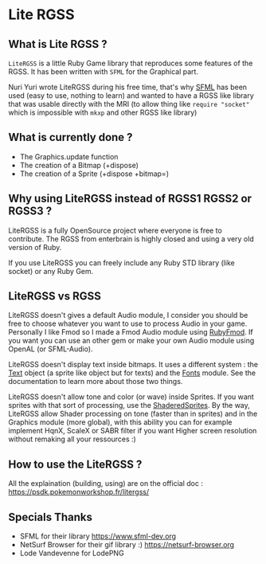# Lite RGSS
## What is Lite RGSS ?

`LiteRGSS` is a little Ruby Game library that reproduces some features of the RGSS. It has been written with `SFML` for the Graphical part.

Nuri Yuri wrote LiteRGSS during his free time, that's why [SFML](https://www.sfml-dev.org/index-fr.php"SFML") has been used (easy to use, nothing to learn) and wanted to have a RGSS like library that was usable directly with the MRI (to allow thing like `require "socket"` which is impossible with `mkxp` and other RGSS like library)

## What is currently done ?

* The Graphics.update function
* The creation of a Bitmap (+dispose)
* The creation of a Sprite (+dispose +bitmap=)

## Why using LiteRGSS instead of RGSS1 RGSS2 or RGSS3 ?

LiteRGSS is a fully OpenSource project where everyone is free to contribute. The RGSS from enterbrain is highly closed and using a very old version of Ruby.

If you use LiteRGSS you can freely include any Ruby STD library (like socket) or any Ruby Gem.

## LiteRGSS vs RGSS

LiteRGSS doesn't gives a default Audio module, I consider you should be free to choose whatever you want to use to process Audio in your game. Personally I like Fmod so I made a Fmod Audio module using [RubyFmod](https://github.com/NuriYuri/Ruby-Fmod). If you want you can use an other gem or make your own Audio module using OpenAL (or SFML-Audio).

LiteRGSS doesn't display text inside bitmaps. It uses a different system : the [Text](https://psdk.pokemonworkshop.fr/litergss/LiteRGSS/Text.html) object (a sprite like object but for texts) and the [Fonts](https://psdk.pokemonworkshop.fr/litergss/LiteRGSS/Fonts.html) module. See the documentation to learn more about those two things.

LiteRGSS doesn't allow tone and color (or wave) inside Sprites. If you want sprites with that sort of processing, use the [ShaderedSprites](https://psdk.pokemonworkshop.fr/litergss/LiteRGSS/ShaderedSprite.html). By the way, LiteRGSS allow Shader processing on tone (faster than in sprites) and in the Graphics module (more global), with this ability you can for example implement HqnX, ScaleX or SABR filter if you want Higher screen resolution without remaking all your ressources :)

## How to use the LiteRGSS ?

All the explaination (building, using) are on the official doc : https://psdk.pokemonworkshop.fr/litergss/

## Specials Thanks

* SFML for their library https://www.sfml-dev.org
* NetSurf Browser for their gif library :) https://netsurf-browser.org
* Lode Vandevenne for LodePNG